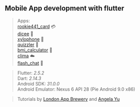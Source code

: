 ## Mobile App development with flutter
> Apps:  
[rookie441_card](https://github.com/Rookie441/flutter/tree/main/Learning/rookie441_card) 💳  
[dicee](https://github.com/Rookie441/flutter/tree/main/Learning/dicee) 🎲  
[xylophone](https://github.com/Rookie441/flutter/tree/main/Learning/xylophone) 🎼  
[quizzler](https://github.com/Rookie441/flutter/tree/main/Learning/quizzler) 📝  
[bmi_calculator](https://github.com/Rookie441/flutter/tree/main/Learning/bmi_calculator) 🍗  
[clima](https://github.com/Rookie441/flutter/tree/main/Learning/clima) ☁️  
[flash_chat](https://github.com/Rookie441/flutter/tree/main/Learning/flash_chat) 💬  

> Flutter: *2.5.2*  
Dart: *2.14.3*  
Android SDK: *31.0.0*  
Android Emulator: Nexus 6 API 28 (Pie Android 9.0 x86)  

> Tutorials by [London App Brewery](https://www.linkedin.com/learning/instructors/london-app-brewery) and [Angela Yu](https://www.linkedin.com/learning/instructors/angela-yu)  

